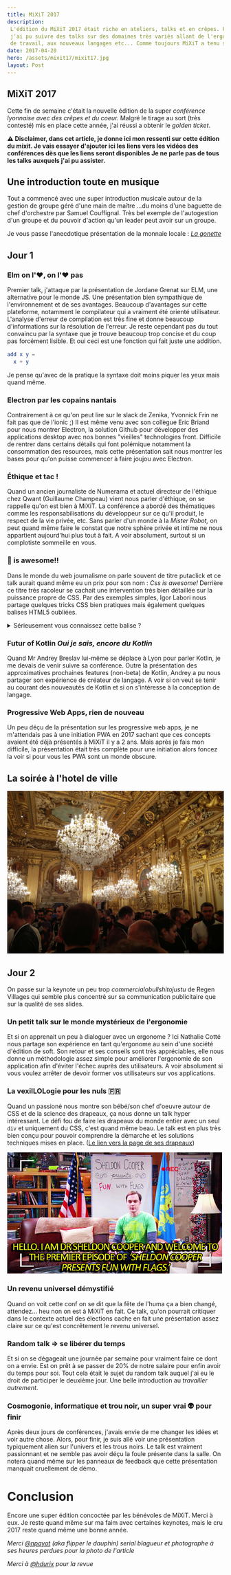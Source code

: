```yaml
---
title: MiXiT 2017
description:
 L'édition du MiXiT 2017 était riche en ateliers, talks et en crêpes. Pour ma deuxième édition,
 j'ai pu suivre des talks sur des domaines très variés allant de l'ergonomie, au CSS, à l'organisation du temps
 de travail, aux nouveaux langages etc... Comme toujours MiXiT a tenu ses promesses.
date: 2017-04-20
hero: /assets/mixit17/mixit17.jpg
layout: Post
---
```


## MiXiT 2017

Cette fin de semaine c'était la nouvelle édition de la super _conférence
lyonnaise avec des crêpes et du coeur._ Malgré le tirage au sort (très contesté) mis en place cette année,
j'ai réussi a obtenir le _golden ticket_.

**⚠️ Disclaimer, dans cet article, je donne ici mon ressenti sur cette édition du mixit.
Je vais essayer d'ajouter ici les liens vers les vidéos des conférences dès que les liens seront disponibles
Je ne parle pas de tous les talks auxquels j'ai pu assister.**

## Une introduction toute en musique

Tout a commencé avec une super introduction musicale autour de la gestion de groupe
géré d'une main de maître ...du moins d'une baguette de chef d'orchestre par Samuel Couffignal.
Très bel exemple de l'autogestion d'un groupe et du pouvoir d'action qu'un leader peut avoir sur un groupe.

Je vous passe l'anecdotique présentation de la monnaie locale : *[La gonette](http://www.lagonette.org/)*

## Jour 1

### Elm on l'♥️, on l'♥️ pas

Premier talk, j'attaque par la présentation de Jordane
Grenat sur ELM, une alternative pour le monde JS. Une présentation bien sympathique de l'environnement et de ses avantages.
Beaucoup d'avantages sur cette plateforme, notamment le compilateur qui a vraiment été orienté utilisateur.
L'analyse d'erreur de compilation est très fine et donne beaucoup d'informations sur la résolution de l'erreur.
Je reste cependant pas du tout convaincu par la syntaxe que je trouve beaucoup trop concise
et du coup pas forcément lisible. Et oui ceci est une fonction qui fait juste une addition.

```elm
add x y =
  x + y
```

Je pense qu'avec de la pratique la syntaxe doit moins piquer les yeux mais quand même.

### Electron par les copains nantais

Contrairement à ce qu'on peut lire sur le slack de Zenika, Yvonnick Frin ne fait pas que de l'ionic ;)
Il est même venu avec son collègue Eric Briand pour nous montrer Electron, la solution Github pour
développer des applications desktop avec nos bonnes "vieilles" technologies front.
Difficile de rentrer dans certains détails qui font polémique notamment la consommation
des resources, mais cette présentation sait nous montrer les bases pour qu'on puisse commencer à faire joujou
avec Electron.


### Éthique et tac !

Quand un ancien journaliste de Numerama et actuel directeur de l'éthique chez Qwant (Guillaume Champeau) vient nous parler d'éthique, on se rappelle qu'on est bien à MiXiT.
La conférence a abordé des thématiques comme les responsabilisations du développeur sur ce qu'il produit, le respect de la vie privée, etc.
Sans parler d'un monde à la _Mister Robot,_ on peut quand même faire le constat que notre sphère privée et intime
ne nous appartient aujourd'hui plus tout à fait. A voir absolument, surtout si un complotiste sommeille en vous.

### 🦄 is awesome!!

Dans le monde du web journalisme on parle souvent de titre putaclick et ce talk aurait
quand même eu un prix pour son nom : _Css is awesome!_
Derrière ce titre très racoleur se cachait une intervention très bien détaillée sur la puissance propre de CSS.
Par des exemples simples, Igor Labori nous partage quelques tricks CSS bien pratiques mais également quelques
balises HTML5 oubliées.

<details>
    <summary>Sérieusement vous connaissez cette balise ?</summary>
    Et oui, on a pu voir quelques balises html cool aussi
</details>


### Futur of Kotlin _Oui je sais, encore du Kotlin_

Quand Mr Andrey Breslav lui-même se déplace à Lyon pour parler Kotlin, je me devais de venir suivre sa conférence.
Outre la présentation des approximatives prochaines features (non-beta) de Kotlin, Andrey a pu nous partager
son expérience de créateur de langage. A voir si on veut se tenir au courant des nouveautés de Kotlin et si
on s'intéresse à la conception de langage.

### Progressive Web Apps, rien de nouveau

Un peu déçu de la présentation sur les progressive web apps, je ne m'attendais pas
à une initiation PWA en 2017 sachant que ces concepts avaient été déjà présentés à MiXiT
il y a 2 ans. Mais après je fais mon difficile, la présentation était très complète pour une initiation
alors foncez la voir si pour vous les PWA sont un monde obscure.

## La soirée à l'hotel de ville

![Soirée Mix-it 2017](/assets/mixit17/soiree.jpg)

## Jour 2

On passe sur la keynote un peu trop _commercialobullshitojustu_ de Regen Villages
qui semble plus concentré sur sa communication publicitaire que sur la qualité de ses slides.

### Un petit talk sur le monde mystérieux de l'ergonomie

Et si on apprenait un peu à dialoguer avec un ergonome ? Ici Nathalie Cotté nous partage son expérience en tant
qu'ergonome au sein d'une société d'édition de soft.
Son retour et ses conseils sont très appréciables, elle nous donne un méthodologie assez simple pour améliorer
l'ergonomie de son application afin d'éviter l'échec auprès des utilisateurs. A voir absolument si vous voulez arrêter
de devoir former vos utilisateurs sur vos applications.

### La vexil**LOL**ogie pour les nuls 🇫🇷

Quand un passioné nous montre son bébé/son chef d'oeuvre autour de CSS et de la science des drapeaux,
ça nous donne un talk hyper intéressant. Le défi fou de faire les drapeaux du monde entier avec un
seul `div` et uniquement du CSS, c'est quand même beau. Le talk est en plus très bien conçu pour pouvoir comprendre la démarche
et les solutions techniques mises en place. ([Le lien vers la page de ses drapeaux](https://pixelastic.github.io/css-flags/))

![Fun with flags](/assets/mixit17/fun.gif)

### Un revenu universel démystifié

Quand on voit cette conf on se dit que la fête de l'huma ça a bien changé, attendez... heu non on est à MiXiT en fait.
Ce talk, qu'on pourrait critiquer dans le contexte actuel des élections cache en fait une présentation assez claire sur ce qu'est
concrêtement le revenu universel.


### Random talk => se libérer du temps

Et si on se dégageait une journée par semaine pour vraiment faire ce dont on a envie.
Est on prêt à se passer de 20% de notre salaire pour enfin avoir du temps pour soi.
Tout cela était le sujet du random talk auquel j'ai eu le droit de participer le deuxième jour.
Une belle introduction au *travailler autrement*.


### Cosmogonie, informatique et trou noir, un super vrai 👽 pour finir

Après deux jours de conférences, j'avais envie de me changer les idées et voir autre chose. Alors, pour finir,
je suis allé voir une présentation typiquement alien sur l'univers et les trous noirs. Le talk est vraiment passionnant
et ne semble pas avoir déçu la foule présente dans la salle. On notera quand même sur les panneaux de feedback que
cette présentation manquait cruellement de démo.

# Conclusion

Encore une super édition concoctée par les bénévoles de MiXiT. Merci à eux.
Je reste quand même sur ma faim avec certaines keynotes, mais le cru 2017 reste quand même une
bonne année.

_Merci [@npayot](https://twitter.com/npayot) (aka flipper le dauphin) serial blagueur et photographe à ses heures perdues pour la photo de l'article_

_Merci à [@hdurix](https://twitter.com/hdurix) pour la revue_


